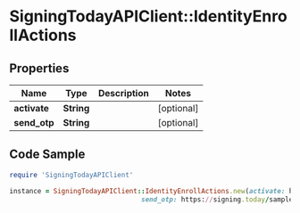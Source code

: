 # SigningTodayAPIClient::IdentityEnrollActions

## Properties

Name | Type | Description | Notes
------------ | ------------- | ------------- | -------------
**activate** | **String** |  | [optional] 
**send_otp** | **String** |  | [optional] 

## Code Sample

```ruby
require 'SigningTodayAPIClient'

instance = SigningTodayAPIClient::IdentityEnrollActions.new(activate: https://signing.today/sample/sign-document,
                                 send_otp: https://signing.today/sample/get-one-time-pass)
```


